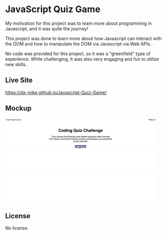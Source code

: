 # JavaScript Quiz Game

My motivation for this project was to learn more about programming in Javascript, and it was quite the journey!

This project was done to learn more about how Javascript can interact with the DOM and how to manipulate the DOM via Javascript via Web APIs.

No code was provided for this project, so it was a "greenfield" type of experience. While challenging, it was also very engaging and fun to utilize new skills.

## Live Site

https://da-mike.github.io/Javascript-Quiz-Game/

## Mockup
![A user clicks through an interactive coding quiz, then enters initials to save the high score before resetting and starting over.](./Assets/04-web-apis-homework-demo.gif)

## License

No license.